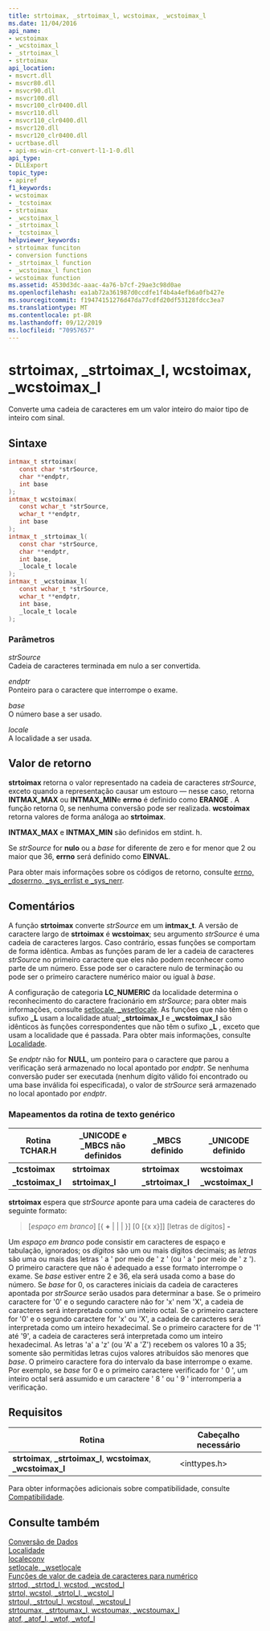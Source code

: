 ```yaml
---
title: strtoimax, _strtoimax_l, wcstoimax, _wcstoimax_l
ms.date: 11/04/2016
api_name:
- wcstoimax
- _wcstoimax_l
- _strtoimax_l
- strtoimax
api_location:
- msvcrt.dll
- msvcr80.dll
- msvcr90.dll
- msvcr100.dll
- msvcr100_clr0400.dll
- msvcr110.dll
- msvcr110_clr0400.dll
- msvcr120.dll
- msvcr120_clr0400.dll
- ucrtbase.dll
- api-ms-win-crt-convert-l1-1-0.dll
api_type:
- DLLExport
topic_type:
- apiref
f1_keywords:
- wcstoimax
- _tcstoimax
- strtoimax
- _wcstoimax_l
- _strtoimax_l
- _tcstoimax_l
helpviewer_keywords:
- strtoimax funciton
- conversion functions
- _strtoimax_l function
- _wcstoimax_l function
- wcstoimax function
ms.assetid: 4530d3dc-aaac-4a76-b7cf-29ae3c98d0ae
ms.openlocfilehash: ea1ab72a361987d0ccdfe1f4b4a4efb6a0fb427e
ms.sourcegitcommit: f19474151276d47da77cdfd20df53128fdcc3ea7
ms.translationtype: MT
ms.contentlocale: pt-BR
ms.lasthandoff: 09/12/2019
ms.locfileid: "70957657"
---
```

# <a name="strtoimax-_strtoimax_l-wcstoimax-_wcstoimax_l"></a>strtoimax, _strtoimax_l, wcstoimax, _wcstoimax_l

Converte uma cadeia de caracteres em um valor inteiro do maior tipo de inteiro com sinal.

## <a name="syntax"></a>Sintaxe

```C
intmax_t strtoimax(
   const char *strSource,
   char **endptr,
   int base
);
intmax_t wcstoimax(
   const wchar_t *strSource,
   wchar_t **endptr,
   int base
);
intmax_t _strtoimax_l(
   const char *strSource,
   char **endptr,
   int base,
   _locale_t locale
);
intmax_t _wcstoimax_l(
   const wchar_t *strSource,
   wchar_t **endptr,
   int base,
   _locale_t locale
);
```

### <a name="parameters"></a>Parâmetros

*strSource*<br/>
Cadeia de caracteres terminada em nulo a ser convertida.

*endptr*<br/>
Ponteiro para o caractere que interrompe o exame.

*base*<br/>
O número base a ser usado.

*locale*<br/>
A localidade a ser usada.

## <a name="return-value"></a>Valor de retorno

**strtoimax** retorna o valor representado na cadeia de caracteres *strSource*, exceto quando a representação causar um estouro — nesse caso, retorna **INTMAX_MAX** ou **INTMAX_MIN**e **errno** é definido como **ERANGE** . A função retorna 0, se nenhuma conversão pode ser realizada. **wcstoimax** retorna valores de forma análoga ao **strtoimax**.

**INTMAX_MAX** e **INTMAX_MIN** são definidos em stdint. h.

Se *strSource* for **nulo** ou a *base* for diferente de zero e for menor que 2 ou maior que 36, **errno** será definido como **EINVAL**.

Para obter mais informações sobre os códigos de retorno, consulte [errno, _doserrno, _sys_errlist e _sys_nerr](../../c-runtime-library/errno-doserrno-sys-errlist-and-sys-nerr.md).

## <a name="remarks"></a>Comentários

A função **strtoimax** converte *strSource* em um **intmax_t**. A versão de caractere largo de **strtoimax** é **wcstoimax**; seu argumento *strSource* é uma cadeia de caracteres largos. Caso contrário, essas funções se comportam de forma idêntica. Ambas as funções param de ler a cadeia de caracteres *strSource* no primeiro caractere que eles não podem reconhecer como parte de um número. Esse pode ser o caractere nulo de terminação ou pode ser o primeiro caractere numérico maior ou igual à *base*.

A configuração de categoria **LC_NUMERIC** da localidade determina o reconhecimento do caractere fracionário em *strSource*; para obter mais informações, consulte [setlocale, _wsetlocale](setlocale-wsetlocale.md). As funções que não têm o sufixo **_L** usam a localidade atual; **_strtoimax_l** e **_wcstoimax_l** são idênticos às funções correspondentes que não têm o sufixo **_L** , exceto que usam a localidade que é passada. Para obter mais informações, consulte [Localidade](../../c-runtime-library/locale.md).

Se *endptr* não for **NULL**, um ponteiro para o caractere que parou a verificação será armazenado no local apontado por *endptr*. Se nenhuma conversão puder ser executada (nenhum dígito válido foi encontrado ou uma base inválida foi especificada), o valor de *strSource* será armazenado no local apontado por *endptr*.

### <a name="generic-text-routine-mappings"></a>Mapeamentos da rotina de texto genérico

|Rotina TCHAR.H|_UNICODE e _MBCS não definidos|_MBCS definido|_UNICODE definido|
|---------------------|------------------------------------|--------------------|-----------------------|
|**_tcstoimax**|**strtoimax**|**strtoimax**|**wcstoimax**|
|**_tcstoimax_l**|**strtoimax_l**|**_strtoimax_l**|**_wcstoimax_l**|

**strtoimax** espera que *strSource* aponte para uma cadeia de caracteres do seguinte formato:

> [*espaço em branco*] [{ **+** &#124; &#124; &#124; }] [0 [{x x}]] [letras de dígitos] **-**

Um *espaço em branco* pode consistir em caracteres de espaço e tabulação, ignorados; os *dígitos* são um ou mais dígitos decimais; as *letras* são uma ou mais das letras ' a ' por meio de ' z ' (ou ' a ' por meio de ' z '). O primeiro caractere que não é adequado a esse formato interrompe o exame. Se *base* estiver entre 2 e 36, ela será usada como a base do número. Se *base* for 0, os caracteres iniciais da cadeia de caracteres apontada por *strSource* serão usados para determinar a base. Se o primeiro caractere for '0' e o segundo caractere não for 'x' nem 'X', a cadeia de caracteres será interpretada como um inteiro octal. Se o primeiro caractere for '0' e o segundo caractere for 'x' ou 'X', a cadeia de caracteres será interpretada como um inteiro hexadecimal. Se o primeiro caractere for de '1' até '9', a cadeia de caracteres será interpretada como um inteiro hexadecimal. As letras 'a' a 'z' (ou 'A' a 'Z') recebem os valores 10 a 35; somente são permitidas letras cujos valores atribuídos são menores que *base*. O primeiro caractere fora do intervalo da base interrompe o exame. Por exemplo, se *base* for 0 e o primeiro caractere verificado for ' 0 ', um inteiro octal será assumido e um caractere ' 8 ' ou ' 9 ' interromperia a verificação.

## <a name="requirements"></a>Requisitos

|Rotina|Cabeçalho necessário|
|-------------|---------------------|
|**strtoimax**, **_strtoimax_l**, **wcstoimax**, **_wcstoimax_l**|\<inttypes.h>|

Para obter informações adicionais sobre compatibilidade, consulte [Compatibilidade](../../c-runtime-library/compatibility.md).

## <a name="see-also"></a>Consulte também

[Conversão de Dados](../../c-runtime-library/data-conversion.md)<br/>
[Localidade](../../c-runtime-library/locale.md)<br/>
[localeconv](localeconv.md)<br/>
[setlocale, _wsetlocale](setlocale-wsetlocale.md)<br/>
[Funções de valor de cadeia de caracteres para numérico](../../c-runtime-library/string-to-numeric-value-functions.md)<br/>
[strtod, _strtod_l, wcstod, _wcstod_l](strtod-strtod-l-wcstod-wcstod-l.md)<br/>
[strtol, wcstol, _strtol_l, _wcstol_l](strtol-wcstol-strtol-l-wcstol-l.md)<br/>
[strtoul, _strtoul_l, wcstoul, _wcstoul_l](strtoul-strtoul-l-wcstoul-wcstoul-l.md)<br/>
[strtoumax, _strtoumax_l, wcstoumax, _wcstoumax_l](strtoumax-strtoumax-l-wcstoumax-wcstoumax-l.md)<br/>
[atof, _atof_l, _wtof, _wtof_l](atof-atof-l-wtof-wtof-l.md)<br/>
